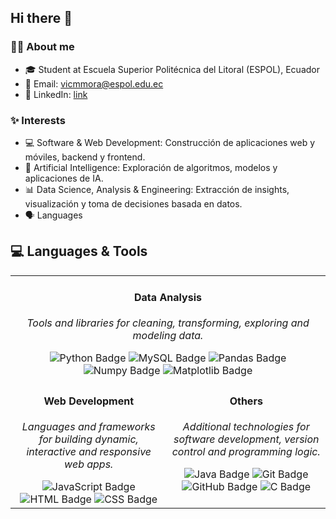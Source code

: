 ## Hi there 👋

### 👨‍💻 About me
- 🎓 Student at Escuela Superior Politécnica del Litoral (ESPOL), Ecuador
- 📧 Email: vicmmora@espol.edu.ec
- 💼 LinkedIn: [link](https://www.linkedin.com/in/victor-morales-vasquez-049a25320/)

### ✨ Interests
- 💻 Software & Web Development: Construcción de aplicaciones web y móviles, backend y frontend.
- 🧠 Artificial Intelligence: Exploración de algoritmos, modelos y aplicaciones de IA.
- 📊 Data Science, Analysis & Engineering: Extracción de insights, visualización y toma de decisiones basada en datos.
- 🗣️ Languages

## 💻 Languages & Tools

<div align="center">
<table>
  <tr>
    <td valign="top" colspan="2" style="text-align: center;">
      <div align="center">
        <h4>Data Analysis</h4>
        <p><i>Tools and libraries for cleaning, transforming, exploring and modeling data.</i></p>
        <img src="https://img.shields.io/badge/Python-black?style=for-the-badge&logo=python&logoColor=white&labelColor=%233776AB" alt="Python Badge">
        <img src="https://img.shields.io/badge/MySQL-black?style=for-the-badge&logo=mysql&logoColor=white&labelColor=%234479A1" alt="MySQL Badge">
        <img src="https://img.shields.io/badge/Pandas-black?style=for-the-badge&logo=pandas&logoColor=white&labelColor=%23150458" alt="Pandas Badge">
        <img src="https://img.shields.io/badge/Numpy-black?style=for-the-badge&logo=numpy&logoColor=white&labelColor=%23013243" alt="Numpy Badge">
        <img src="https://img.shields.io/badge/Matplotlib-black?style=for-the-badge&logo=matplotlib&logoColor=white&labelColor=%231f77b4" alt="Matplotlib Badge">
      </div>
    </td>
  </tr>
  <tr>
    <td valign="top" style="text-align: center;">
      <div align="center">
        <h4>Web Development</h4>
        <p><i>Languages and frameworks for building dynamic, interactive and responsive web apps.</i></p>
        <img src="https://img.shields.io/badge/JavaScript-black?style=for-the-badge&logo=javascript&logoColor=white&labelColor=%23d8c108" alt="JavaScript Badge">
        <img src="https://img.shields.io/badge/HTML-black?style=for-the-badge&logo=html5&logoColor=white&labelColor=%23E34F26" alt="HTML Badge">
        <img src="https://img.shields.io/badge/CSS-black?style=for-the-badge&logo=css3&logoColor=white&labelColor=%23663399" alt="CSS Badge">
      </div>
    </td>
    <td valign="top" style="text-align: center;">
      <div align="center">
        <h4>Others</h4>
        <p><i>Additional technologies for software development, version control and programming logic.</i></p>
        <img src="https://img.shields.io/badge/Java-black?style=for-the-badge&logo=java&logoColor=white&labelColor=red" alt="Java Badge">
        <img src="https://img.shields.io/badge/Git-black?style=for-the-badge&logo=git&logoColor=white&labelColor=%23F05032" alt="Git Badge">
        <img src="https://img.shields.io/badge/GitHub-black?style=for-the-badge&logo=github&logoColor=white&labelColor=%23181717" alt="GitHub Badge">
        <img src="https://img.shields.io/badge/C-black?style=for-the-badge&logo=c&logoColor=white&labelColor=%23A8B9CC" alt="C Badge">
      </div>
    </td>
  </tr>
</table>
</div>

